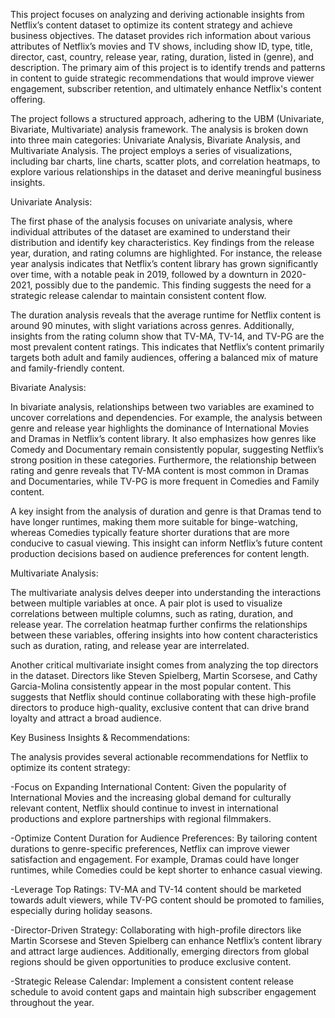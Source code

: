 This project focuses on analyzing and deriving actionable insights from Netflix’s content dataset to optimize its content strategy and achieve business objectives. The dataset provides rich information about various attributes of Netflix’s movies and TV shows, including show ID, type, title, director, cast, country, release year, rating, duration, listed in (genre), and description. The primary aim of this project is to identify trends and patterns in content to guide strategic recommendations that would improve viewer engagement, subscriber retention, and ultimately enhance Netflix's content offering.

The project follows a structured approach, adhering to the UBM (Univariate, Bivariate, Multivariate) analysis framework. The analysis is broken down into three main categories: Univariate Analysis, Bivariate Analysis, and Multivariate Analysis. The project employs a series of visualizations, including bar charts, line charts, scatter plots, and correlation heatmaps, to explore various relationships in the dataset and derive meaningful business insights.

Univariate Analysis:

The first phase of the analysis focuses on univariate analysis, where individual attributes of the dataset are examined to understand their distribution and identify key characteristics. Key findings from the release year, duration, and rating columns are highlighted. For instance, the release year analysis indicates that Netflix’s content library has grown significantly over time, with a notable peak in 2019, followed by a downturn in 2020-2021, possibly due to the pandemic. This finding suggests the need for a strategic release calendar to maintain consistent content flow.

The duration analysis reveals that the average runtime for Netflix content is around 90 minutes, with slight variations across genres. Additionally, insights from the rating column show that TV-MA, TV-14, and TV-PG are the most prevalent content ratings. This indicates that Netflix’s content primarily targets both adult and family audiences, offering a balanced mix of mature and family-friendly content.

Bivariate Analysis:

In bivariate analysis, relationships between two variables are examined to uncover correlations and dependencies. For example, the analysis between genre and release year highlights the dominance of International Movies and Dramas in Netflix’s content library. It also emphasizes how genres like Comedy and Documentary remain consistently popular, suggesting Netflix’s strong position in these categories. Furthermore, the relationship between rating and genre reveals that TV-MA content is most common in Dramas and Documentaries, while TV-PG is more frequent in Comedies and Family content.

A key insight from the analysis of duration and genre is that Dramas tend to have longer runtimes, making them more suitable for binge-watching, whereas Comedies typically feature shorter durations that are more conducive to casual viewing. This insight can inform Netflix’s future content production decisions based on audience preferences for content length.

Multivariate Analysis:

The multivariate analysis delves deeper into understanding the interactions between multiple variables at once. A pair plot is used to visualize correlations between multiple columns, such as rating, duration, and release year. The correlation heatmap further confirms the relationships between these variables, offering insights into how content characteristics such as duration, rating, and release year are interrelated.

Another critical multivariate insight comes from analyzing the top directors in the dataset. Directors like Steven Spielberg, Martin Scorsese, and Cathy Garcia-Molina consistently appear in the most popular content. This suggests that Netflix should continue collaborating with these high-profile directors to produce high-quality, exclusive content that can drive brand loyalty and attract a broad audience.

Key Business Insights & Recommendations:

The analysis provides several actionable recommendations for Netflix to optimize its content strategy:

-Focus on Expanding International Content: Given the popularity of International Movies and the increasing global demand for culturally relevant content, Netflix should continue to invest in international productions and explore partnerships with regional filmmakers.

-Optimize Content Duration for Audience Preferences: By tailoring content durations to genre-specific preferences, Netflix can improve viewer satisfaction and engagement. For example, Dramas could have longer runtimes, while Comedies could be kept shorter to enhance casual viewing.

-Leverage Top Ratings: TV-MA and TV-14 content should be marketed towards adult viewers, while TV-PG content should be promoted to families, especially during holiday seasons.

-Director-Driven Strategy: Collaborating with high-profile directors like Martin Scorsese and Steven Spielberg can enhance Netflix’s content library and attract large audiences. Additionally, emerging directors from global regions should be given opportunities to produce exclusive content.

-Strategic Release Calendar: Implement a consistent content release schedule to avoid content gaps and maintain high subscriber engagement throughout the year.
